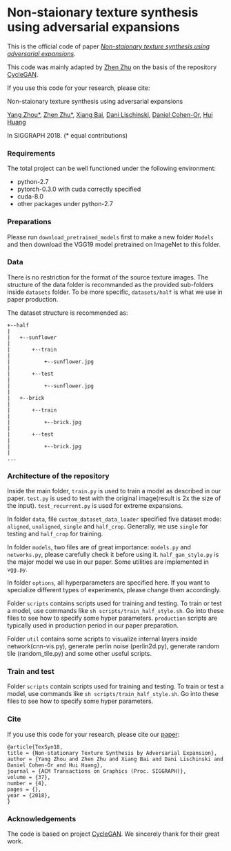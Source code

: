 <br><br><br>

# Non-staionary texture synthesis using adversarial expansions

This is the official code of paper [_Non-staionary texture synthesis using adversarial expansions_](http://vcc.szu.edu.cn/research/2018/TexSyn).

This code was mainly adapted by [Zhen Zhu](https://github.com/jessemelpolio) on the basis of the repository [CycleGAN](https://github.com/junyanz/pytorch-CycleGAN-and-pix2pix).

If you use this code for your research, please cite:

Non-staionary texture synthesis using adversarial expansions

[Yang Zhou*](http://mclab.eic.hust.edu.cn/~zhouyang/), [Zhen Zhu*](https://github.com/jessemelpolio), [Xiang Bai](http://mclab.eic.hust.edu.cn/~xbai/), [Dani Lischinski](http://www.cs.huji.ac.il/~danix/), [Daniel Cohen-Or](http://www.cs.tau.ac.il/~dcor/pubs.html), [Hui Huang](http://vcc.szu.edu.cn/~huihuang)

In SIGGRAPH 2018. (* equal contributions)


### Requirements

The total project can be well functioned under the following environment: 

* python-2.7 
* pytorch-0.3.0 with cuda correctly specified
* cuda-8.0
* other packages under python-2.7

### Preparations

Please run `download_pretrained_models` first to make a new folder `Models` and then download the VGG19 model pretrained on ImageNet to this folder. 

### Data

There is no restriction for the format of the source texture images. The structure of the data folder is recommanded as the provided sub-folders inside `datasets` folder. To be more specific, `datasets/half` is what we use in paper production.

The dataset structure is recommended as:
```
+--half
|
|   +--sunflower
|
|       +--train
|
|           +--sunflower.jpg
|
|       +--test
|
|           +--sunflower.jpg
|
|   +--brick
|
|       +--train
|
|           +--brick.jpg
|
|       +--test
|
|           +--brick.jpg
|
...
```


### Architecture of the repository

Inside the main folder, `train.py` is used to train a model as described in our paper. `test.py` is used to test with the original image(result is 2x the size of the input). `test_recurrent.py` is used for extreme expansions.

In folder `data`, file `custom_dataset_data_loader` specified five dataset mode: `aligned`, `unaligned`, `single` and `half_crop`. Generally, we use `single` for testing and `half_crop` for training. 

In folder `models`, two files are of great importance: `models.py` and `networks.py`, please carefully check it before using it. `half_gan_style.py` is the major model we use in our paper. Some utilities are implemented in `vgg.py`.

In folder `options`, all hyperparameters are specified here. If you want to specialize different types of experiments, please change them accordingly.

Folder `scripts` contains scripts used for training and testing. To train or test a model, use commands like `sh scripts/train_half_style.sh`. Go into these files to see how to specify some hyper parameters. `production` scripts are typically used in production period in our paper preparation.

Folder `util` contains some scripts to visualize internal layers inside network(cnn-vis.py), generate perlin noise (perlin2d.py), generate random tile (random_tile.py) and some other useful scripts.

### Train and test

Folder `scripts` contain scripts used for training and testing. To train or test a model, use commands like `sh scripts/train_half_style.sh`. Go into these files to see how to specify some hyper parameters. 


### Cite

If you use this code for your research, please cite our [paper](http://vcc.szu.edu.cn/research/2018/TexSyn):

```
@article{TexSyn18,
title = {Non-stationary Texture Synthesis by Adversarial Expansion},
author = {Yang Zhou and Zhen Zhu and Xiang Bai and Dani Lischinski and Daniel Cohen-Or and Hui Huang},
journal = {ACM Transactions on Graphics (Proc. SIGGRAPH)},
volume = {37},
number = {4},
pages = {},  
year = {2018},
}
```

### Acknowledgements

The code is based on project [CycleGAN](https://github.com/junyanz/pytorch-CycleGAN-and-pix2pix). We sincerely thank for their great work.



